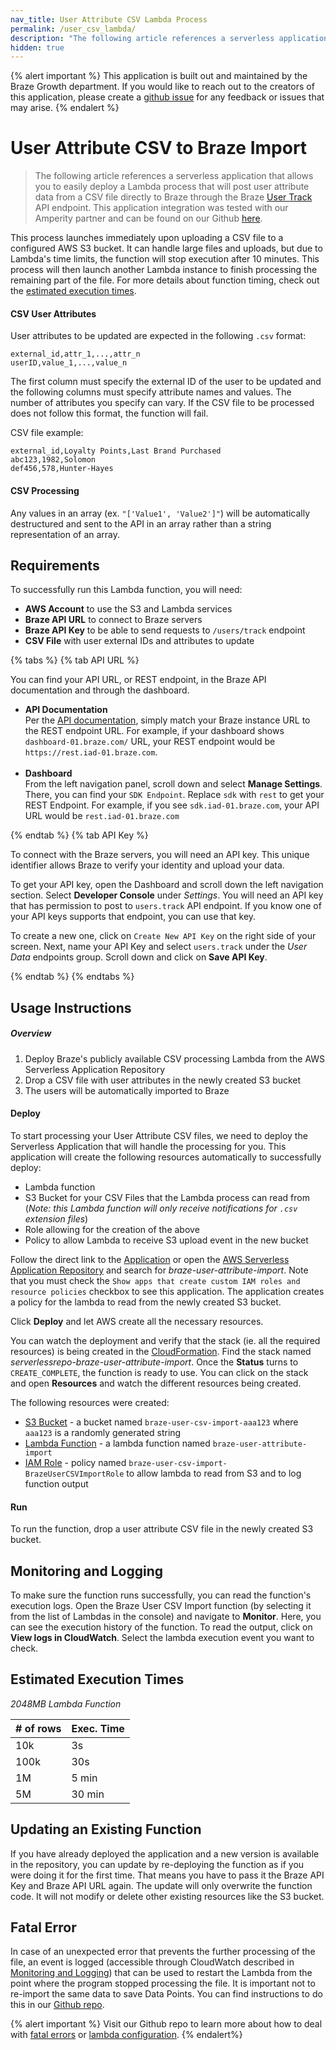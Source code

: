 ```yaml
---
nav_title: User Attribute CSV Lambda Process
permalink: /user_csv_lambda/
description: "The following article references a serverless application that allows you to easily deploy a Lambda process that will post user attribute data from a CSV file directly to Braze through the Braze User Track endpoint."
hidden: true
---
```


{% alert important %}
This application is built out and maintained by the Braze Growth department. If you would like to reach out to the creators of this application, please create a [github issue](https://github.com/braze-inc/growth-shares-lambda-user-csv-import/issues) for any feedback or issues that may arise. 
{% endalert %}

# User Attribute CSV to Braze Import

> The following article references a serverless application that allows you to easily deploy a Lambda process that will post user attribute data from a CSV file directly to Braze through the Braze [User Track]({{site.baseurl}}/api/endpoints/user_data/post_user_track/) API endpoint. This application integration was tested with our Amperity partner and can be found on our Github [here](https://github.com/braze-inc/growth-shares-lambda-user-csv-import).

This process launches immediately upon uploading a CSV file to a configured AWS S3 bucket. It can handle large files and uploads, but due to Lambda's time limits, the function will stop execution after 10 minutes. This process will then launch another Lambda instance to finish processing the remaining part of the file. For more details about function timing, check out the [estimated execution times](#estimated-execution-times).

#### CSV User Attributes

User attributes to be updated are expected in the following `.csv` format:

```
external_id,attr_1,...,attr_n
userID,value_1,...,value_n
```

The first column must specify the external ID of the user to be updated and the following columns must specify attribute names and values. The number of attributes you specify can vary. If the CSV file to be processed does not follow this format, the function will fail.  

CSV file example:

```
external_id,Loyalty Points,Last Brand Purchased
abc123,1982,Solomon
def456,578,Hunter-Hayes
```

#### CSV Processing

Any values in an array (ex. `"['Value1', 'Value2']"`) will be automatically destructured and sent to the API in an array rather than a string representation of an array.

## Requirements

To successfully run this Lambda function, you will need:
- **AWS Account** to use the S3 and Lambda services
- **Braze API URL** to connect to Braze servers
- **Braze API Key** to be able to send requests to `/users/track` endpoint
- **CSV File** with user external IDs and attributes to update

{% tabs %}
{% tab API URL %}

You can find your API URL, or REST endpoint, in the Braze API documentation and through the dashboard.

- **API Documentation**<br>Per the [API documentation]({{site.baseurl}}/user_guide/administrative/access_braze/braze_instances/#braze-instances), simply match your Braze instance URL to the REST endpoint URL. For example, if your dashboard shows `dashboard-01.braze.com/` URL, your REST endpoint would be `https://rest.iad-01.braze.com`. <br><br>
- **Dashboard**<br>From the left navigation panel, scroll down and select **Manage Settings**. There, you can find your `SDK Endpoint`. Replace `sdk` with `rest` to get your REST Endpoint. For example, if you see `sdk.iad-01.braze.com`, your API URL would be `rest.iad-01.braze.com`

{% endtab %}
{% tab API Key %}

To connect with the Braze servers, you will need an API key. This unique identifier allows Braze to verify your identity and upload your data. 

To get your API key, open the Dashboard and scroll down the left navigation section. Select **Developer Console** under _Settings_. You will need an API key that has permission to post to `users.track` API endpoint. If you know one of your API keys supports that endpoint, you can use that key. 

To create a new one, click on `Create New API Key` on the right side of your screen. Next, name your API Key and select `users.track` under the _User Data_ endpoints group. Scroll down and click on **Save API Key**.

{% endtab %}
{% endtabs %}

## Usage Instructions

##### Overview
1. Deploy Braze's publicly available CSV processing Lambda from the AWS Serverless Application Repository
2. Drop a CSV file with user attributes in the newly created S3 bucket
3. The users will be automatically imported to Braze

#### Deploy

To start processing your User Attribute CSV files, we need to deploy the Serverless Application that will handle the processing for you. This application will create the following resources automatically to successfully deploy:

- Lambda function
- S3 Bucket for your CSV Files that the Lambda process can read from (_Note: this Lambda function will only receive notifications for `.csv` extension files_)
- Role allowing for the creation of the above
- Policy to allow Lambda to receive S3 upload event in the new bucket

Follow the direct link to the [Application](https://console.aws.amazon.com/lambda/home?region=us-east-1#/create/app?applicationId=arn:aws:serverlessrepo:us-east-1:585170621372:applications/braze-user-attribute-import) or open the [AWS Serverless Application Repository](https://serverlessrepo.aws.amazon.com/applications) and search for _braze-user-attribute-import_. Note that you must check the `Show apps that create custom IAM roles and resource policies` checkbox to see this application. The application creates a policy for the lambda to read from the newly created S3 bucket.

Click **Deploy** and let AWS create all the necessary resources.

You can watch the deployment and verify that the stack (ie. all the required resources) is being created in the [CloudFormation](https://console.aws.amazon.com/cloudformation/). Find the stack named _serverlessrepo-braze-user-attribute-import_. Once the **Status** turns to `CREATE_COMPLETE`, the function is ready to use. You can click on the stack and open **Resources** and watch the different resources being created.

The following resources were created:

- [S3 Bucket](https://s3.console.aws.amazon.com/s3/) - a bucket named `braze-user-csv-import-aaa123` where `aaa123` is a randomly generated string
- [Lambda Function](https://console.aws.amazon.com/lambda/) - a lambda function named `braze-user-attribute-import`
- [IAM Role](https://console.aws.amazon.com/iam/) - policy named `braze-user-csv-import-BrazeUserCSVImportRole` to allow lambda to read from S3 and to log function output

#### Run

To run the function, drop a user attribute CSV file in the newly created S3 bucket.

## Monitoring and Logging

To make sure the function runs successfully, you can read the function's execution logs. Open the Braze User CSV Import function (by selecting it from the list of Lambdas in the console) and navigate to **Monitor**. Here, you can see the execution history of the function. To read the output, click on **View logs in CloudWatch**. Select the lambda execution event you want to check.

## Estimated Execution Times
_2048MB Lambda Function_

| # of rows | Exec. Time |
| --------- | ---------- |
| 10k       | 3s         |
| 100k      | 30s        |
| 1M        | 5 min      |
| 5M        | 30 min     |

## Updating an Existing Function

If you have already deployed the application and a new version is available in the repository, you can update by re-deploying the function as if you were doing it for the first time. That means you have to pass it the Braze API Key and Braze API URL again. The update will only overwrite the function code. It will not modify or delete other existing resources like the S3 bucket.

## Fatal Error

In case of an unexpected error that prevents the further processing of the file, an event is logged (accessible through CloudWatch described in [Monitoring and Logging](#monitoring-and-logging)) that can be used to restart the Lambda from the point where the program stopped processing the file. It is important not to re-import the same data to save Data Points. You can find instructions to do this in our [Github repo](https://github.com/braze-inc/growth-shares-lambda-user-csv-import#fatal-error).

{% alert important %}
Visit our Github repo to learn more about how to deal with [fatal errors](https://github.com/braze-inc/growth-shares-lambda-user-csv-import#fatal-error) or [lambda configuration](https://github.com/braze-inc/growth-shares-lambda-user-csv-import#lambda-configuration).
{% endalert%}